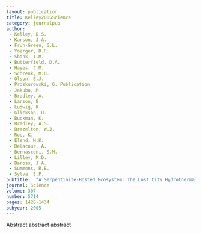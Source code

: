 ```yaml
---
layout: publication
title: Kelley2005Science
category: journalpub
author: 
 - Kelley, D.S. 
 - Karson, J.A.
 - Fruh-Green, G.L.
 - Yoerger, D.R. 
 - Shank, T.M. 
 - Butterfield, D.A. 
 - Hayes, J.M. 
 - Schrenk, M.O. 
 - Olson, E.J. 
 - Proskurowski, G. Publication
 - Jakuba, M. 
 - Bradley, A. 
 - Larson, B. 
 - Ludwig, K. 
 - Glickson, D. 
 - Buckman, K. 
 - Bradley, A.S.
 - Brazelton, W.J. 
 - Roe, K. 
 - Elend, M.K. 
 - Delacour, A. 
 - Bernasconi, S.M.
 - Lilley, M.D. 
 - Baross, J.A. 
 - Summons, R.E. 
 - Sylva, S.P. 
pubtitle:  "A Serpentinite-Hosted Ecosystem: The Lost City Hydrothermal Field"
journal: Science 
volume: 307 
number: 5714 
pages: 1428-1434 
pubyear: 2005
---
```

Abstract abstract abstract
